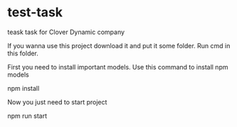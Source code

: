 # test-task
teask task for Clover Dynamic company

If you wanna use this project download it and put it some folder.
Run cmd in this folder.

First you need to install important models.
Use this command to install npm models

npm install

Now you just need to start project

npm run start
